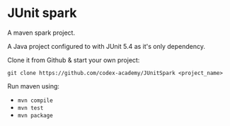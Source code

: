 # JUnit spark

A maven spark project.

A Java project configured to with JUnit 5.4 as it's only dependency.

Clone it from Github & start your own project:


```
git clone https://github.com/codex-academy/JUnitSpark <project_name>
``` 

Run maven using:

* `mvn compile`
* `mvn test`
* `mvn package`